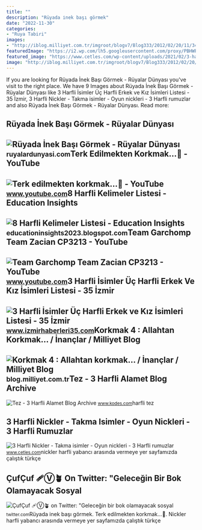 ```yaml
---
title: ""
description: "Rüyada i̇nek başı görmek"
date: "2022-11-30"
categories:
- "Ruya Tabiri"
images:
- "http://iblog.milliyet.com.tr/imgroot/blogv7/Blog333/2012/02/20/11/349749-3-4-5ac31.jpg"
featuredImage: "https://i2.wp.com/lh5.googleusercontent.com/proxy/PBHWPbbiguF1f5A6oVkNi5umNmWmgy1ptLH6wO0LARb1kxiiW-Q2jwDrIKoOKBAHK4KiCbRhqVPaQVWKauoj6VEGZO6LxNUv=w1200-h630-pd"
featured_image: "https://www.cetles.com/wp-content/uploads/2021/02/3-harfli-nickler.jpg"
image: "http://iblog.milliyet.com.tr/imgroot/blogv7/Blog333/2012/02/20/11/349749-3-4-5ac31.jpg"
---
```


If you are looking for Rüyada İnek Başı Görmek - Rüyalar Dünyası you've visit to the right place. We have 9 Images about Rüyada İnek Başı Görmek - Rüyalar Dünyası like 3 Harfli İsimler Üç Harfli Erkek ve Kız İsimleri Listesi - 35 İzmir, 3 Harfli Nickler - Takma isimler - Oyun nickleri - 3 Harfli rumuzlar and also Rüyada İnek Başı Görmek - Rüyalar Dünyası. Read more:

Rüyada İnek Başı Görmek - Rüyalar Dünyası
-----------------------------------------

 ![Rüyada İnek Başı Görmek - Rüyalar Dünyası](http://ruyalardunyasi.com/wp-content/uploads/2018/05/ruyada-inek.jpg) <small>ruyalardunyasi.com</small>Terk Edilmekten Korkmak…🫤 - YouTube
-----------------------------------

 ![Terk edilmekten korkmak…🫤 - YouTube](https://i.ytimg.com/vi/imt3G2-lHNg/maxres2.jpg?sqp=-oaymwEoCIAKENAF8quKqQMcGADwAQH4Ac4FgAKACooCDAgAEAEYZSBMKEIwDw==&rs=AOn4CLB9NbylJR-9zUOZfgkuT8xU8V4PDg) <small>www.youtube.com</small>8 Harfli Kelimeler Listesi - Education Insights
-----------------------------------------------

 ![8 Harfli Kelimeler Listesi - Education Insights](https://i2.wp.com/lh5.googleusercontent.com/proxy/PBHWPbbiguF1f5A6oVkNi5umNmWmgy1ptLH6wO0LARb1kxiiW-Q2jwDrIKoOKBAHK4KiCbRhqVPaQVWKauoj6VEGZO6LxNUv=w1200-h630-pd) <small>educationinsights2023.blogspot.com</small>Team Garchomp Team Zacian CP3213 - YouTube
------------------------------------------

 ![Team Garchomp Team Zacian CP3213 - YouTube](https://i.ytimg.com/vi/HYLCwcE-Dgc/maxres2.jpg?sqp=-oaymwEoCIAKENAF8quKqQMcGADwAQH4AYwCgALgA4oCDAgAEAEYRSBHKGUwDw==&rs=AOn4CLC_ulBvmvqa2cf2uT56Qfk3FCYaDA) <small>www.youtube.com</small>3 Harfli İsimler Üç Harfli Erkek Ve Kız İsimleri Listesi - 35 İzmir
-------------------------------------------------------------------

 ![3 Harfli İsimler Üç Harfli Erkek ve Kız İsimleri Listesi - 35 İzmir](https://www.izmirhaberleri35.com/wp-content/uploads/2021/09/3-harfli-isimler.jpg) <small>www.izmirhaberleri35.com</small>Korkmak 4 : Allahtan Korkmak… / İnançlar / Milliyet Blog
--------------------------------------------------------

 ![Korkmak 4 : Allahtan korkmak… / İnançlar / Milliyet Blog](http://iblog.milliyet.com.tr/imgroot/blogv7/Blog333/2012/02/20/11/349749-3-4-5ac31.jpg) <small>blog.milliyet.com.tr</small>Tez - 3 Harfli Alamet Blog Archive
----------------------------------

 ![Tez - 3 Harfli Alamet Blog Archive](http://www.kodes.com/wp-content/uploads/2010/10/tez-3-harfli-alamet.jpg) <small>www.kodes.com</small>harfli tez

3 Harfli Nickler - Takma Isimler - Oyun Nickleri - 3 Harfli Rumuzlar
--------------------------------------------------------------------

 ![3 Harfli Nickler - Takma isimler - Oyun nickleri - 3 Harfli rumuzlar](https://www.cetles.com/wp-content/uploads/2021/02/3-harfli-nickler.jpg) <small>www.cetles.com</small>nickler harfli yabancı arasında vermeye yer sayfamızda çalıştık türkçe

ÇufÇuf ️‍🩹Ⓥ🪴 On Twitter: "Geleceğin Bir Bok Olamayacak Sosyal
-------------------------------------------------------------

 ![ÇufÇuf ️‍🩹Ⓥ🪴 on Twitter: "Geleceğin bir bok olamayacak sosyal](https://pbs.twimg.com/media/Fq3JS6fWcAIJ65G.jpg) <small>twitter.com</small>Rüyada i̇nek başı görmek. Terk edilmekten korkmak…🫤. Nickler harfli yabancı arasında vermeye yer sayfamızda çalıştık türkçe
